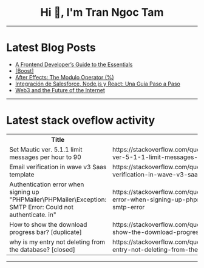 <h1 align="center">Hi 👋, I'm Tran Ngoc Tam</h1>

---

# Latest Blog Posts 
<!-- BLOG-POST-LIST:START -->
- [A Frontend Developer’s Guide to the Essentials](https://dev.to/golsaesk/a-frontend-developers-guide-to-the-essentials-11j7)
- [[Boost]](https://dev.to/leamsigc/-49bm)
- [After Effects: The Modulo Operator &lpar;%&rpar;](https://dev.to/kocreative/after-effects-using-the-modulo-operator-in-motion-graphics-expressions-to-make-digital-and-45lj)
- [Integración de Salesforce, Node.js y React: Una Guía Paso a Paso](https://dev.to/javiernicolasadan/integracion-de-salesforce-nodejs-y-react-una-guia-paso-a-paso-nl7)
- [Web3 and the Future of the Internet](https://dev.to/knewton25/web3-and-the-future-of-the-internet-50an)
<!-- BLOG-POST-LIST:END -->

---

# Latest stack oveflow activity
<table>
  <tr><th>Title</th><th>Link</th></tr>
  <!-- STACKOVERFLOW:START --><tr><td>Set Mautic ver. 5.1.1 limit messages per hour to 90</td><td>https://stackoverflow.com/questions/79370846/set-mautic-ver-5-1-1-limit-messages-per-hour-to-90</td></tr><tr><td>Email verification in wave v3 Saas template</td><td>https://stackoverflow.com/questions/79370474/email-verification-in-wave-v3-saas-template</td></tr><tr><td>Authentication error when signing up &quot;PHPMailer\PHPMailer\Exception: SMTP Error: Could not authenticate. in&quot;</td><td>https://stackoverflow.com/questions/79370286/authentication-error-when-signing-up-phpmailer-phpmailer-exception-smtp-error</td></tr><tr><td>How to show the download progress bar? [duplicate]</td><td>https://stackoverflow.com/questions/79370281/how-to-show-the-download-progress-bar</td></tr><tr><td>why is my entry not deleting from the database? [closed]</td><td>https://stackoverflow.com/questions/79370240/why-is-my-entry-not-deleting-from-the-database</td></tr><!-- STACKOVERFLOW:END -->
</table>

---


